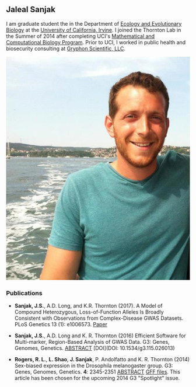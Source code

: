## Jaleal Sanjak

I am graduate student the in the Department of [Ecology and Evolutionary Biology](http://ecoevo.bio.uci.edu) at the [University of California, Irvine](http://www.uci.edu). I joined the Thornton Lab in the Summer of 2014 after completing UCI's [Mathematical and Computational Biology Program](http://mcsb.uci.edu/). Prior to UCI, I worked in public health and biosecurity consulting at [Gryphon Scientific, LLC](http://www.gryphonscientific.com/). 

![Jaleal Sanjak](../images/Jaleal_LabWebsite.jpg?raw=true)

### Publications

* __Sanjak, J.S.__, A.D. Long, and K.R. Thornton (2017). A Model of Compound Heterozygous, Loss-of-Function Alleles Is Broadly Consistent with Observations from Complex-Disease GWAS Datasets. PLoS Genetics 13 (1): e1006573. [Paper](http://dx.doi.org/10.1371/journal.pgen.1006573)

* __Sanjak, J.S.__, A.D. Long and K. R. Thornton (2016) Efficient Software for Multi-marker, Region-Based Analysis of GWAS Data.  G3: Genes, Genomes, Genetics. [ABSTRACT](http://www.g3journal.org/content/early/2016/02/08/g3.115.026013.abstract) [DOI](DOI: 10.1534/g3.115.026013)

* __Rogers, R. L.__, __L. Shao__, __J. Sanjak__, P. Andolfatto and K. R. Thornton (2014) Sex-biased expression in the Drosophila melanogaster group.  G3: Genes, Genomes, Genetics. __4__: 2345-2351 [ABSTRACT](http://www.g3journal.org/content/4/12/2345.abstract) [GFF files](https://github.com/ThorntonLab/GFF).  This article has been chosen for the upcoming 2014 G3 "Spotlight" issue.
